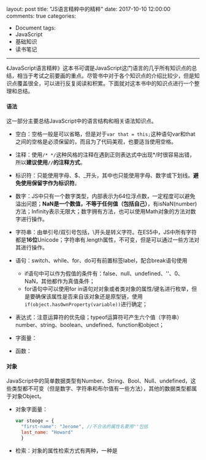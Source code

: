 layout: post
title: "JS语言精粹中的精粹"
date: 2017-10-10 12:00:00
comments: true
categories: 
- Document
tags:
- JavaScript
- 基础知识
- 读书笔记
---

《JavaScript语言精粹》这本书可谓是JavaScript这门语言的几乎所有知识点的总结，相当于考试之前要画的重点。尽管书中对于各个知识点的介绍比较少，但是知识点覆盖很全，可以进行反复阅读和积累。下面就对这本书中的知识点进行一个整理和总结。

<!-- more -->

#### 语法

这一部分主要总结JavaScript中的语言结构和相关语法知识点。

- 空白：空格一般是可以省略，但是对于`var that = this;`这种语句var和that之间的空格是必须保留的，而且为了代码美观，也要适当使用空格。
- 注释：使用`/* */`这种风格的注释在遇到正则表达式中出现*/时很容易出错，所以**建议使用`//`的注释方式**。
- 标识符：只能使用字母、$、_开头，其中也只能使用字母、数字或下划线。**避免使用保留字作为标识符**。
- 数字：JS中只有一个数字类型，内部表示为64位浮点数，一定程度可以避免溢出问题；**NaN是一个数值，不等于任何值（包括自己）**，有isNaN(number)方法；Infinity表示无限大；数字拥有方法，也可以使用Math对象的方法对数字进行操作。
- 字符串：由单引号/双引号包括，\开头是转义字符。在ES5中，JS中所有字符都是**16位**Unicode；字符串有.length属性，不可变，但是可以通过一些方法对其进行操作。
- 语句：switch、while、for、do可有前置标签label，配合break语句使用

    - if语句中可以作为假值的条件有：false、null、undefined、''、0、NaN，其他都作为真值条件；
    - for语句中可以使用for in语句对对象或者类对象的属性/键名进行枚举，但是要确保该属性是否来自该对象还是原型链，使用`if(object.hasOwnProperty(variable))`进行确定；
    
- 表达式：注意运算符的优先级；typeof运算符可产生六个值（字符串）number、string、boolean、undefined、function和object；
- 字面量：
- 函数：

#### 对象

JavaScript中的简单数据类型有Number、String、Bool、Null、undefined，这些类型都不可变（但是数字、字符串和布尔值有一些方法），其他的数据类型都属于对象Object。

- 对象字面量：

    ```javascript
    var stooge = {
      "first-name": "Jerome", //不合法的属性名要用""包括
      last_name: "Howard"
      }
    ```
    
- 检索：对象的属性检索方式有两种，一种是